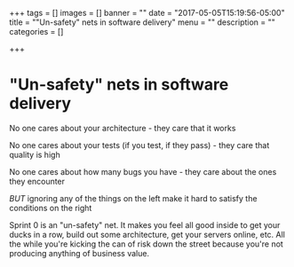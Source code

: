 +++
tags = []
images = []
banner = ""
date = "2017-05-05T15:19:56-05:00"
title = "\"Un-safety\" nets in software delivery"
menu = ""
description = ""
categories = []

+++

<!--more-->
# "Un-safety" nets in software delivery

No one cares about your architecture - they care that it works

No one cares about your tests (if you test, if they pass) - they care that quality is high

No one cares about how many bugs you have - they care about the ones they encounter

_BUT_ ignoring any of the things on the left make it hard to satisfy the conditions on the right

Sprint 0 is an "un-safety" net.  It makes you feel all good inside to get your ducks in a row, build out some architecture, get your servers online, etc.  All the while you're kicking the can of risk down the street because you're not producing anything of business value.